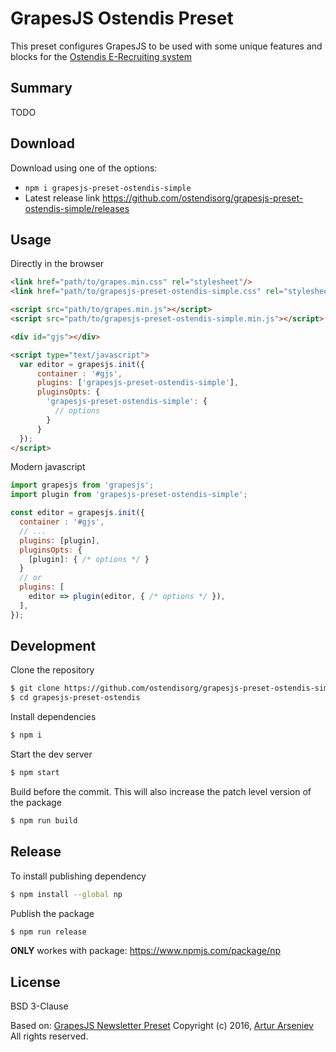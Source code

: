 # GrapesJS Ostendis Preset

This preset configures GrapesJS to be used with some unique features and blocks for the [Ostendis E-Recrui­ting sys­tem](https://www.ostendis.com/en)

## Summary

TODO

## Download

Download using one of the options:

* `npm i grapesjs-preset-ostendis-simple`
* Latest release link https://github.com/ostendisorg/grapesjs-preset-ostendis-simple/releases


## Usage

Directly in the browser
```html
<link href="path/to/grapes.min.css" rel="stylesheet"/>
<link href="path/to/grapesjs-preset-ostendis-simple.css" rel="stylesheet"/>

<script src="path/to/grapes.min.js"></script>
<script src="path/to/grapesjs-preset-ostendis-simple.min.js"></script>

<div id="gjs"></div>

<script type="text/javascript">
  var editor = grapesjs.init({
      container : '#gjs',
      plugins: ['grapesjs-preset-ostendis-simple'],
      pluginsOpts: {
        'grapesjs-preset-ostendis-simple': {
          // options
        }
      }
  });
</script>
```

Modern javascript
```js
import grapesjs from 'grapesjs';
import plugin from 'grapesjs-preset-ostendis-simple';

const editor = grapesjs.init({
  container : '#gjs',
  // ...
  plugins: [plugin],
  pluginsOpts: {
    [plugin]: { /* options */ }
  }
  // or
  plugins: [
    editor => plugin(editor, { /* options */ }),
  ],
});
```

## Development

Clone the repository

```sh
$ git clone https://github.com/ostendisorg/grapesjs-preset-ostendis-simple.git
$ cd grapesjs-preset-ostendis
```

Install dependencies

```sh
$ npm i
```

Start the dev server

```sh
$ npm start
```

Build before the commit. This will also increase the patch level version of the package

```sh
$ npm run build
```

## Release

To install publishing dependency
```sh
$ npm install --global np
```

Publish the package

```sh
$ npm run release
```
**ONLY** workes with package:
https://www.npmjs.com/package/np

## License

BSD 3-Clause

Based on: [GrapesJS Newsletter Preset](http://grapesjs.com/demo-newsletter-editor.html)
Copyright (c) 2016, [Artur Arseniev](https://github.com/artf)
All rights reserved.

